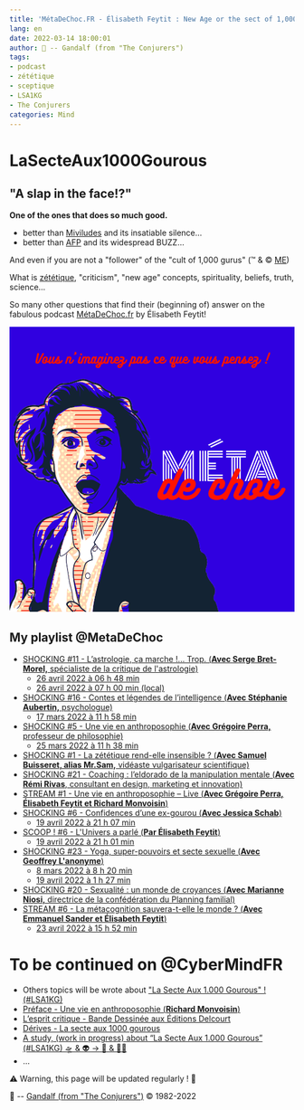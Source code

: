 ```yaml
---
title: 'MétaDeChoc.FR - Élisabeth Feytit : New Age or the sect of 1,000 gurus…'
lang: en
date: 2022-03-14 18:00:01
author: 🧙 -- Gandalf (from "The Conjurers")
tags:
- podcast
- zététique
- sceptique
- LSA1KG
- The Conjurers
categories: Mind
---
```


# LaSecteAux1000Gourous #

## "A slap in the face!?" ##

**One of the ones that does so much good.**

- better than [Miviludes](https://en.wikipedia.org/wiki/MIVILUDES) and its insatiable silence…
- better than [AFP](https://en.wikipedia.org/wiki/Agence_France-Presse) and its widespread BUZZ…

And even if you are not a "follower" of the "cult of 1,000 gurus" (™ & © [ME](mailto:gandalf@gk2.net))
<!-- more -->

What is [zététique](https://en.wikipedia.org/wiki/Zététique), "criticism", "new age" concepts, spirituality, beliefs, truth, science…

So many other questions that find their (beginning of) answer on the fabulous podcast [MétaDeChoc.fr](https://metadechoc.fr/) by Élisabeth Feytit! 

<img src="/uploads/images/visuels/METADECHOC_PIPPA_AVATAR_MAKER.png" width="1000px" heigth="1000px">

## My playlist @MetaDeChoc ##
- [SHOCKING #11 - L’astrologie, ça marche !… Trop. (**Avec Serge Bret-Morel,** spécialiste de la critique de l'astrologie)](https://metadechoc.fr/podcast/lastrologie-ca-marche-trop/)
  - [26 avril 2022 à 06 h 48 min](https://metadechoc.fr/podcast/lastrologie-ca-marche-trop/#comment-1172)
  - [26 avril 2022 à 07 h 00 min (local)](https://cybermind.fr/fr/Mind/Comments/Comments-MetaDeChoc-202204260700)
- [SHOCKING #16 - Contes et légendes de l’intelligence (**Avec Stéphanie Aubertin,** psychologue)](https://metadechoc.fr/podcast/contes-et-legendes-de-lintelligence)
  - [17 mars 2022 à 11 h 58 min](https://metadechoc.fr/podcast/contes-et-legendes-de-lintelligence/#comment-1081)
- [SHOCKING #5 - Une vie en anthroposophie (**Avec Grégoire Perra,** professeur de philosophie)](https://metadechoc.fr/podcast/une-vie-en-anthroposophie)
  - [25 mars 2022 à 11 h 38 min](https://metadechoc.fr/podcast/une-vie-en-anthroposophie/#comment-1096)
- [SHOCKING #1 - La zététique rend-elle insensible ? (**Avec Samuel Buisseret, alias Mr.Sam,** vidéaste vulgarisateur scientifique)](https://metadechoc.fr/podcast/la-zetetique-rend-elle-insensible-avec-samuel-buisseret/)
- [SHOCKING #21 - Coaching : l’eldorado de la manipulation mentale (**Avec Rémi Rivas**, consultant en design, marketing et innovation)](https://metadechoc.fr/podcast/coaching-eldorado-de-la-manipulation-mentale/)
- [STREAM #1 - Une vie en anthroposophie – Live (**Avec Grégoire Perra, Élisabeth Feytit et Richard Monvoisin**)](https://metadechoc.fr/podcast/stream-1-une-vie-en-anthroposophie-livre/)
- [SHOCKING #6 - Confidences d’une ex-gourou (**Avec Jessica Schab**)](https://metadechoc.fr/podcast/confidences-dune-ex-gourou/)
  - [19 avril 2022 à 21 h 07 min](https://metadechoc.fr/podcast/confidences-dune-ex-gourou/#comment-1166)
- [SCOOP ! #6 - L'Univers a parlé (**Par Élisabeth Feytit**)](https://metadechoc.fr/annonce/scoop-6-l-univers-a-parle/)
  - [19 avril 2022 à 21 h 01 min](https://metadechoc.fr/annonce/scoop-6-l-univers-a-parle/#comment-1165)
- [SHOCKING #23 - Yoga, super-pouvoirs et secte sexuelle (**Avec Geoffrey L'anonyme**)](https://metadechoc.fr/podcast/yoga-super-pouvoirs-et-secte-sexuelle/)
  - [8 mars 2022 à 8 h 20 min](https://metadechoc.fr/podcast/yoga-super-pouvoirs-et-secte-sexuelle/#comment-1067)
  - [19 avril 2022 à 1 h 27 min](https://metadechoc.fr/podcast/yoga-super-pouvoirs-et-secte-sexuelle/#comment-1160)
- [SHOCKING #20 - Sexualité : un monde de croyances (**Avec Marianne Niosi,** directrice de la confédération du Planning familial)](https://metadechoc.fr/podcast/sexualite-un-monde-de-croyances/)
- [STREAM #6 - La métacognition sauvera-t-elle le monde ? (**Avec Emmanuel Sander et Élisabeth Feytit**)](https://metadechoc.fr/podcast/sexualite-un-monde-de-croyances/)
  - [23 avril 2022 à 15 h 52 min](https://metadechoc.fr/podcast/la-metacognition-sauvera-t-elle-le-monde/#comment-1170)

# To be continued on @CyberMindFR #

- Others topics will be wrote about ["La Secte Aux 1.000 Gourous" ! (#LSA1KG)](https://cybermind.fr/tags/LSA1KG/)
- [Préface - Une vie en anthroposophie (**Richard Monvoisin**)](https://cybermind.fr/fr/Mind/Preface-Une-vie-en-anthroposophie/)
- [L’esprit critique - Bande Dessinée aux Éditions Delcourt](https://cybermind.fr/fr/Mind/Livres/L_esprit-critique-Bande-Dessinee-aux-Editions-Delcourt/)
- [Dérives - La secte aux 1000 gourous](https://cybermind.fr/fr/Mind/Derives-La-secte-aux-1000-gourous/)
- [A study, (work in progress) about “La Secte Aux 1.000 Gourous” (#LSA1KG) 🛸 & 👽 -> 🦄 & 🧚‍♀️](https://cybermind.fr/tags/LSA1KG/)
- …


⚠️ Warning, this page will be updated regularly ! 👀

🧙 -- [Gandalf (from "The Conjurers")](mailto:Gandalf@Gk2.NET?subject=The%20Conjurers%20%3F) ©️ 1982-2022